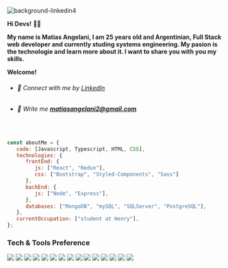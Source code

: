 ![background-linkedin4](https://user-images.githubusercontent.com/72949118/163819851-86d7d9d8-a82a-4b59-bebb-9bc15d44e185.png)

**Hi Devs!** :raising_hand_man:

**My name is Matias Angelani, I am 25 years old and Argentinian, Full Stack web developer and currently studing systems engineering. My pasion is the technologie and learn more about it. I want to share you with you my skills.**

**Welcome!**

- ###### :briefcase: Connect with me by [LinkedIn](https://www.linkedin.com/in/matiasangelani)
- ###### :memo: Write me **matiasangelani2@gmail.com**

<br/>

```javascript
const aboutMe = {
   code: [Javascript, Typescript, HTML, CSS],
   technologies: {
      frontEnd: {
         js: ["React", "Redux"],
         css: ["Bootstrap", "Styled-Components", "Sass"]
      },
      backEnd: {
         js: ["Node", "Express"],
      },
      databases: ["MongoDB", "mySQL", "SQLServer", "PostgreSQL"],
   },
   currentOccupation: ["student at Henry"],
};
```

### Tech & Tools Preference

<img src = "https://img.shields.io/badge/-HTML5-E34F26?style=flat&logo=html5&logoColor=white"> <img src = "https://img.shields.io/badge/-CSS3-1572B6?style=flat&logo=css3&logoColor=white">
<img src="https://img.shields.io/badge/-Bootstrap-563D7C?style=flat&logo=bootstrap&logoColor=white">
<img src="https://img.shields.io/badge/-JavaScript-eed718?style=flat&logo=javascript&logoColor=ffffff">
<img src="https://img.shields.io/badge/-Sass-cc6699?style=flat&logo=sass&logoColor=ffffff">
<img src="https://img.shields.io/badge/-React-000000?style=flat&logo=react&logoColor=00c8ff"> <img src="https://img.shields.io/badge/Redux-593D88?style=flat&logo=redux&logoColor=white"> 
<img src="https://img.shields.io/badge/-Node.js-3C873A?style=flat&logo=Node.js&logoColor=white">
<img src="https://img.shields.io/badge/-Express.js-787878?style=flat">
<img src="https://img.shields.io/badge/-MySQL-F29111?style=flat&logo=mysql&logoColor=FFFFFF"> <img src="https://img.shields.io/badge/PostgreSQL-316192?style=flat&logo=postgresql&logoColor=white"> 
<img src="http://img.shields.io/badge/-Git-F1502F?style=flat&logo=git&logoColor=FFFFFF">
<img src="http://img.shields.io/badge/-Github-000000?style=flat&logo=github&logoColor=FFFFFF">
<img src="http://img.shields.io/badge/-Heroku-430098?style=flat&logo=heroku&logoColor=white">
<img src="http://img.shields.io/badge/-Vercel-black?style=flat&logo=vercel&logoColor=white">
